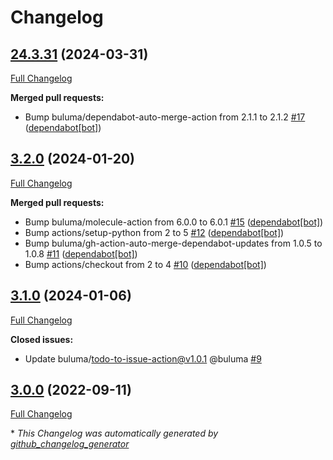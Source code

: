 # Changelog

## [24.3.31](https://github.com/buluma/ansible-role-memcached/tree/24.3.31) (2024-03-31)

[Full Changelog](https://github.com/buluma/ansible-role-memcached/compare/3.2.0...24.3.31)

**Merged pull requests:**

- Bump buluma/dependabot-auto-merge-action from 2.1.1 to 2.1.2 [\#17](https://github.com/buluma/ansible-role-memcached/pull/17) ([dependabot[bot]](https://github.com/apps/dependabot))

## [3.2.0](https://github.com/buluma/ansible-role-memcached/tree/3.2.0) (2024-01-20)

[Full Changelog](https://github.com/buluma/ansible-role-memcached/compare/3.1.0...3.2.0)

**Merged pull requests:**

- Bump buluma/molecule-action from 6.0.0 to 6.0.1 [\#15](https://github.com/buluma/ansible-role-memcached/pull/15) ([dependabot[bot]](https://github.com/apps/dependabot))
- Bump actions/setup-python from 2 to 5 [\#12](https://github.com/buluma/ansible-role-memcached/pull/12) ([dependabot[bot]](https://github.com/apps/dependabot))
- Bump buluma/gh-action-auto-merge-dependabot-updates from 1.0.5 to 1.0.8 [\#11](https://github.com/buluma/ansible-role-memcached/pull/11) ([dependabot[bot]](https://github.com/apps/dependabot))
- Bump actions/checkout from 2 to 4 [\#10](https://github.com/buluma/ansible-role-memcached/pull/10) ([dependabot[bot]](https://github.com/apps/dependabot))

## [3.1.0](https://github.com/buluma/ansible-role-memcached/tree/3.1.0) (2024-01-06)

[Full Changelog](https://github.com/buluma/ansible-role-memcached/compare/3.0.0...3.1.0)

**Closed issues:**

- Update buluma/todo-to-issue-action@v1.0.1 @buluma [\#9](https://github.com/buluma/ansible-role-memcached/issues/9)

## [3.0.0](https://github.com/buluma/ansible-role-memcached/tree/3.0.0) (2022-09-11)

[Full Changelog](https://github.com/buluma/ansible-role-memcached/compare/d11a1769a8720d92a34c247a0a08ed149b6b240b...3.0.0)



\* *This Changelog was automatically generated by [github_changelog_generator](https://github.com/github-changelog-generator/github-changelog-generator)*
